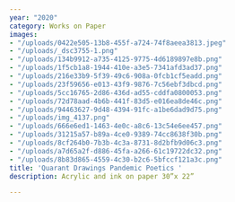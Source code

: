 ```yaml
---
year: "2020"
category: Works on Paper
images:
- "/uploads/0422e505-13b8-455f-a724-74f8aeea3813.jpeg"
- "/uploads/_dsc3755-1.png"
- "/uploads/134b9912-a735-4125-9775-4d6189897e8b.png"
- "/uploads/1f5cb1a8-1944-410e-a3e5-7341afd3ad37.png"
- "/uploads/216e33b9-5f39-49c6-908a-0fcb1cf5eadd.png"
- "/uploads/23f59656-e013-43f9-9876-7c56ebf3dbcd.png"
- "/uploads/5cc16765-2d86-436d-ad55-cddfa0800053.png"
- "/uploads/72d78aad-4b6b-441f-83d5-e016ea8de46c.png"
- "/uploads/94463627-9d48-4394-91fc-a1be6dad9d75.png"
- "/uploads/img_4137.png"
- "/uploads/666e6ed1-1463-4e0c-a8c6-13c54e6ee457.png"
- "/uploads/31215a57-b89a-4ce0-9389-74cc8638f30b.png"
- "/uploads/8cf264b0-7b3b-4c3a-8731-8d2bfb9d06c3.png"
- "/uploads/a7d65a2f-d886-45fa-a266-61c19722dc32.png"
- "/uploads/8b83d865-4559-4c30-b2c6-5bfccf121a3c.png"
title: 'Quarant Drawings Pandemic Poetics '
description: Acrylic and ink on paper 30”x 22”

---
```

